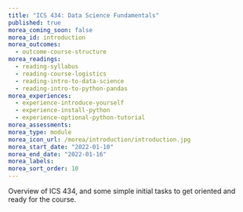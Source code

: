```yaml
---
title: "ICS 434: Data Science Fundamentals"
published: true
morea_coming_soon: false
morea_id: introduction
morea_outcomes:
  - outcome-course-structure
morea_readings:
  - reading-syllabus
  - reading-course-logistics
  - reading-intro-to-data-science
  - reading-intro-to-python-pandas
morea_experiences:
  - experience-introduce-yourself
  - experience-install-python
  - experience-optional-python-tutorial
morea_assessments:
morea_type: module
morea_icon_url: /morea/introduction/introduction.jpg
morea_start_date: "2022-01-10"
morea_end_date: "2022-01-16"
morea_labels:
morea_sort_order: 10
---
```


Overview of ICS 434, and some simple initial tasks to get oriented and ready for the course.
